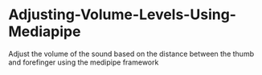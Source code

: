 # Adjusting-Volume-Levels-Using-Mediapipe


Adjust the volume of the sound based on the distance between the thumb and forefinger using the medipipe framework 
